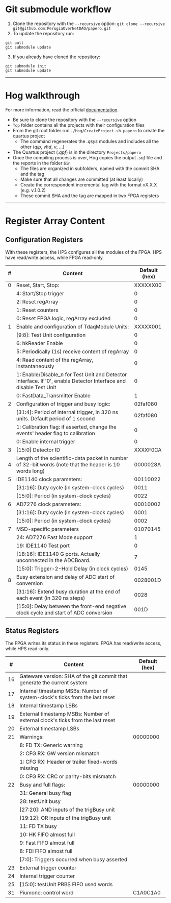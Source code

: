 # Git submodule workflow
1. Clone the repository with the `--recursive` option:
  `git clone --recursive git@github.com:PerugiaOverNetDAQ/papero.git`
2. To update the repository run:
  ```
  git pull
  git submodule update
  ```
3. If you already have cloned the repository:
  ```
  git submodule init
  git submodule update
  ```
***
# Hog walkthrough
For more information, read the official [documentation](https://hog.readthedocs.io).

- Be sure to clone the repository with the `--recursive` option
- `Top` folder contains all the projects with their configuration files
- From the git root folder run `./Hog/CreateProject.sh papero` to create the quartus project
  + The command regenerates the _.qsys_ modules and includes all the other (_qip_, _vhd_, _v_, ...)
- The Quartus project (_.qpf_) is in the directory `Projects/papero`
- Once the compiling process is over, Hog copies the output _.sof_ file and the reports in the folder `bin`
  + The files are organized in subfolders, named with the commit SHA and the tag
  + Make sure that all changes are committed (at least locally)
  + Create the correspondent incremental tag with the format vX.X.X (e.g. v.1.0.2)
  + These commit SHA and the tag are mapped in two FPGA registers


***
# Register Array Content
## Configuration Registers
With these registers, the HPS configures all the modules of the FPGA. HPS have read/write access, while FPGA read-only.

|  # | Content | Default (hex) |
| -- | ------- | ------------- |
| 0  | Reset, Start, Stop: |  XXXXXX00 |
|    | 4: Start/Stop trigger | 0 |
|    | 2: Reset regArray | 0 |
|    | 1: Reset counters | 0 |
|    | 0: Reset FPGA logic, regArray excluded  | 0 |
| 1  | Enable and configuration of TdaqModule Units: | XXXXX001 |
|    | [9:8]: Test Unit configuration | 0 |
|    | 6: hkReader Enable | 0 |
|    | 5: Periodically (1s) receive content of regArray | 0 |
|    | 4: Read content of the regArray, instantaneously | 0 |
|    | 1: Enable/Disable_n for Test Unit and Detector Interface. If '0', enable Detector Interface and disable Test Unit | 0 |
|    | 0: FastData_Transmitter Enable | 1 |
| 2  | Configuration of trigger and busy logic: | 02faf080 |
|    | [31:4]: Period of internal trigger, in 320 ns units. Default period of 1 second | 02faf080 |
|    | 1: Calibration flag: if asserted, change the events' header flag to calibration| 0 |
|    | 0: Enable internal trigger | 0 |
| 3  | [15:0] Detector ID | XXXXF0CA |
| 4  | Length of the scientific-data packet in number of 32-bit words (note that the header is 10 words long) | 0000028A |
| 5  | IDE1140 clock parameters: | 00110022 |
|    | [31:16]: Duty cycle (in system-clock cycles) | 0011 |
|    | [15:0]: Period (in system-clock cycles) | 0022 |
| 6  | AD7276 clock parameters: | 00010002 |
|    | [31:16]: Duty cycle (in system-clock cycles) | 0001 |
|    | [15:0]: Period (in system-clock cycles) | 0002 |
| 7  | MSD-specific parameters | 01070145 |
|    | 24: AD7276 Fast Mode support | 1 |
|    | 19: IDE1140 Test port | 0 |
|    | [18:16]: IDE1140 G ports. Actually unconnected in the ADCBoard. | 7 |
|    | [15:0]: Trigger-2-Hold Delay (in clock cycles) | 0145 |
| 8  | Busy extension and delay of ADC start of conversion | 0028001D |
|    | [31:16]: Extend busy duration at the end of each event (in 320 ns steps) | 0028 |
|    | [15:0]:  Delay between the front-end negative clock cycle and start of ADC conversion | 001D |


## Status Registers
The FPGA writes its status in these registers. FPGA has read/write access, while HPS read-only. 

|  #  | Content | Default (hex) |
| --- | ------- | ------------- |
| 16 | Gateware version: SHA of the git commit that generate the current system   | |
| 17 | Internal timestamp MSBs: Number of system-clock's ticks from the last reset | |
| 18 | Internal timestamp LSBs | |
| 19 | External timestamp MSBs: Number of external clock's ticks from the last reset | |
| 20 | External timestamp LSBs | |
| 21 | Warnings: | 00000000 |
|    | 8: FD  TX: Generic warning | |
|    | 2: CFG RX: GW version mismatch | |
|    | 1: CFG RX: Header or trailer fixed-words missing | |
|    | 0: CFG RX: CRC or parity-bits mismatch  | |
| 22 | Busy and full flags: | 00000000 |
|    | 31: General busy flag  | |
|    | 28: testUnit busy | |
|    | [27:20]: AND inputs of the trigBusy unit | |
|    | [19:12]: OR  inputs of the trigBusy unit | |
|    | 11: FD TX busy | |
|    | 10: HK FIFO almost full | |
|    |  9: Fast FIFO almost full | |
|    |  8: FDI FIFO almost full | |
|    | [7:0]: Triggers occurred when busy asserted | |
| 23 | External trigger counter | |
| 24 | Internal trigger counter | |
| 25 | [15:0]: testUnit PRBS FIFO used words | |
| 31 | Piumone: control word | C1A0C1A0 |